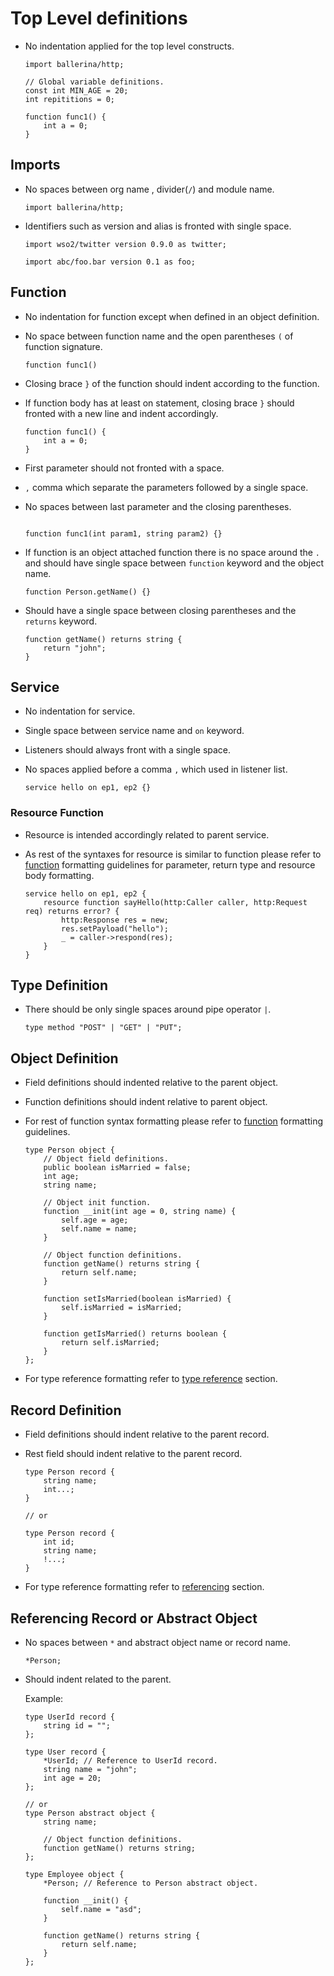 # Top Level definitions

* No indentation applied for the top level constructs.

  ```ballerina
  import ballerina/http;

  // Global variable definitions.
  const int MIN_AGE = 20;
  int repititions = 0;

  function func1() {
      int a = 0;
  }
  ```

## Imports

* No spaces between org name , divider(`/`) and module name.

  ```ballerina
  import ballerina/http;
  ```
* Identifiers such as version and alias is fronted with single space.

  ```ballerina
  import wso2/twitter version 0.9.0 as twitter;

  import abc/foo.bar version 0.1 as foo;
  ```

## Function
* No indentation for function except when defined in an object definition.
* No space between function name and the open parentheses `(` of function signature.

  ```ballerina
  function func1()
  ```
* Closing brace `}` of the function should indent according to the function.
* If function body has at least on statement, closing brace `}` should fronted with a new line
  and indent accordingly.
  
  ```ballerina
  function func1() {
      int a = 0;
  }
  ```
* First parameter should not fronted with a space. 
* `,` comma which separate the parameters followed by a single space.
* No spaces between last parameter and the closing parentheses.

  ```ballerina

  function func1(int param1, string param2) {}

  ```
 
* If function is an object attached function there is no space around the `.`
  and should have single space between `function` keyword and the object name.

  ```ballerina
  function Person.getName() {}
  ```

* Should have a single space between closing parentheses and the `returns` keyword.

  ```ballerina
  function getName() returns string {
      return "john";
  }
  ``` 

## Service

* No indentation for service.
* Single space between service name and `on` keyword.
* Listeners should always front with a single space.
* No spaces applied before a comma `,` which used in listener list.
  
  ```ballerina
  service hello on ep1, ep2 {}
  ```

### Resource Function

* Resource is intended accordingly related to parent service.
* As rest of the syntaxes for resource is similar to function please refer to [function](#Function) formatting guidelines for
parameter, return type and resource body formatting.  

  ```ballerina
  service hello on ep1, ep2 {
      resource function sayHello(http:Caller caller, http:Request req) returns error? {
          http:Response res = new;
          res.setPayload("hello");
          _ = caller->respond(res);
      }
  }
  ```
  
## Type Definition

* There should be only single spaces around pipe operator `|`.

  ```ballerina
  type method "POST" | "GET" | "PUT";
  ```

## Object Definition

* Field definitions should indented relative to the parent object.
* Function definitions should indent relative to parent object.
* For rest of function syntax formatting please refer to [function](#Function) formatting guidelines.

  ```ballerina
  type Person object {
      // Object field definitions.
      public boolean isMarried = false;
      int age;
      string name;
  
      // Object init function.
      function __init(int age = 0, string name) {
          self.age = age;
          self.name = name;
      }
  
      // Object function definitions.
      function getName() returns string {
          return self.name;
      }
  
      function setIsMarried(boolean isMarried) {
          self.isMarried = isMarried;
      }
      
      function getIsMarried() returns boolean {
          return self.isMarried;
      }
  };
  ```
* For type reference formatting refer to [type reference](#Referencing) section.
## Record Definition
* Field definitions should indent relative to the parent record.
* Rest field should indent relative to the parent record.

  ```ballerina
  type Person record {
      string name;
      int...;
  }

  // or

  type Person record {
      int id;
      string name;
      !...;
  }
  ```
* For type reference formatting refer to [referencing](#Referencing) section.

## Referencing Record or Abstract Object 
* No spaces between `*` and abstract object name or record name.
  
  ```ballerina
  *Person;
  ```
* Should indent related to the parent.

  Example:

  ```ballerina
  type UserId record {
      string id = "";
  };
  
  type User record {
      *UserId; // Reference to UserId record.
      string name = "john";
      int age = 20;
  };

  // or
  type Person abstract object {
      string name;
  
      // Object function definitions.
      function getName() returns string;
  };

  type Employee object {
      *Person; // Reference to Person abstract object.

      function __init() {
          self.name = "asd";
      }

      function getName() returns string {
          return self.name;
      }
  };
  ```